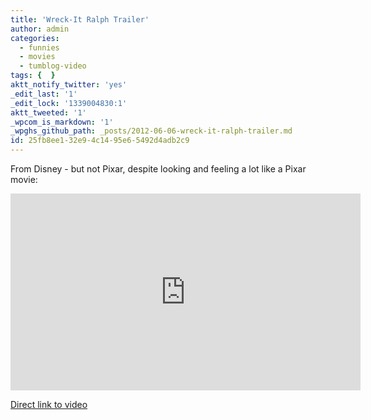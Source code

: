 ```yaml
---
title: 'Wreck-It Ralph Trailer'
author: admin
categories:
  - funnies
  - movies
  - tumblog-video
tags: {  }
aktt_notify_twitter: 'yes'
_edit_last: '1'
_edit_lock: '1339004830:1'
aktt_tweeted: '1'
_wpcom_is_markdown: '1'
_wpghs_github_path: _posts/2012-06-06-wreck-it-ralph-trailer.md
id: 25fb8ee1-32e9-4c14-95e6-5492d4adb2c9
---
```

<p>From Disney - but not Pixar, despite looking and feeling a lot like a Pixar movie:</p>
<p><iframe width="560" height="315" src="http://www.youtube.com/embed/GHDQHVkYq4g?rel=0" frameborder="0" allowfullscreen></iframe></p>
<p><a href="http://youtu.be/GHDQHVkYq4g">Direct link to video</a></p>
